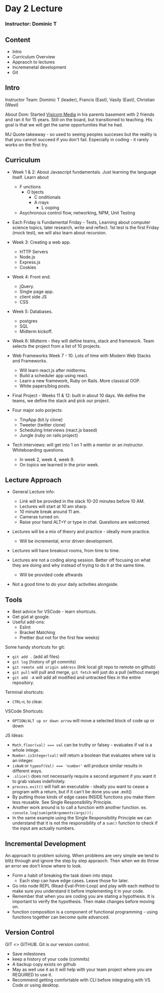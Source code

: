 # Day 2 Lecture

### Instructor: Dominic T

## Content

- Intro
- Curriculum Overview
- Appraoch to lectures
- Incremenetal development
- Git

## Intro

Instructor Team: Dominic T (leader), Francis (East), Vasily (East), Christian (West)

About Dom:
Started [Visicom Media](https://vmn.net) in his parents basement with 2 friends and ran it for 15 years. Still on the board, but transitioned to teaching. His goal is that we will get the same opportunities that he had.

MJ Quote takeaway - so used to seeing peoples succeses but the reality is that you cannot succeed if you don't fail. Especially in coding - it rarely works on the first try.

## Curriculum

- Week 1 & 2: About Javascript fundamentals. Just learning the language itself. Learn about

  - F unctions
    - O bjects
      - C onditionals
      - A rrays
        - L ooping
  - Asychronous control flow, networking, NPM, Unit Testing

- Each Friday is Fundamental Friday - Tests, Learning about computer science topics, later research, write and reflect. 1st test is the first Friday (mock test), we will also learn about recursion.

- Week 3: Creating a web app.

  - HTTP Servers
  - Node.js
  - Express.js
  - Cookies

- Week 4: Front end.

  - jQuery.
  - Single page app.
  - client side JS
  - CSS

- Week 5: Databases.

  - postgres
  - SQL
  - Midterm kickoff.

- Week 6: Midterm - they will define teams, stack and framework. Team selects the project from a list of 10 projects.

- Web Frameworks Week 7 - 10. Lots of time with Modern Web Stacks and Frameworks.

  - Will learn react.js after midterms.
  - Build a scheduler app using react.
  - Learn a new framework, Ruby on Rails. More classical OOP.
  - White papers/blog posts.

- Final Project - Weeks 11 & 12: built in about 10 days. We define the teams, we define the stack and pick our project.

- Four major solo porjects:

  - TinyApp (bit.ly clone)
  - Tweeter (twitter clone)
  - Scheduling Interviews (react.js based)
  - Jungle (ruby on rails project)

- Tech interviews: will get into 1 on 1 with a mentor or an instructor. Whiteboarding questions.
  - In week 2, week 4, week 9.
  - On topics we learned in the prior week.

## Lecture Approach

- General Lecture info:

  - Link will be provided in the slack 10-20 minutes before 10 AM.
  - Lectures will start at 10 am sharp.
  - 10 minute break around 11 am.
  - Cameras turned on.
  - Raise your hand ALT+Y or type in chat. Questions are welcomed.

- Lectures will be a mix of theory and practice - ideally more practice.

  - Will be incremental, error driven development.

- Lectures will have breakout rooms, from time to time.

- Lectures are not a coding along session. Better off focusing on what they are doing and why instead of trying to do it at the same time.
  - Will be provided code aftwards
- Not a good time to do your daily activities alongside.

## Tools

- Best advice for VSCode - learn shortcuts.
- Get güd at google.
- Useful add-ons:
  - Eslint
  - Bracket Matching
  - Prettier (but not for the first few weeks)

Some handy shortcuts for git:

- `git add .` (add all files)
- `git log` (history of git commits)
- `git remote add origin address` (link local git repo to remote on github)
- `git pull` will pull and merge, `git fetch` will just do a pull (without merge)
- `git add -A` will add all modified and untracked files in the entire repository.

Terminal shortcuts:

- `CTRL+L` to clear.

VSCode Shortcuts:

- `OPTION/ALT up or down arrow` will move a selected block of code up or down

JS Ideas:

- `Math.floor(val) === val` can be truthy or falsey - evaluates if val is a whole intege.
- `Number.isInteger(val)` will return a boolean that evaluates where val is an integer.
- `isNaN` or `typeof(Val) === 'number'` will produce similar results in different ways.
- `.slice()` does not necessarily require a second argument if you want it to grab values indefinitely.
- `process.exit()` will halt an executable - ideally you want to cease a program with a return, but if it can't be done you use .exit()
- By putting those kinds of edge cases INSIDE functions you make them less reusable. See Single Responsibility Principle.
- Another work around is to call a function with another function. ex. `console.log(sum(getArguments(args)));`
- In the same example using the Single Responsibility Principle we can understand that it is not the responsibility of a `sum()` function to check if the input are actually numbers.

## Incremental Development

An approach to problem solving. When problems are very simple we tend to blitz through and ignore the step by step appraoch. Then when we do throw an error we don't know where to look.

- Form a habit of breaking the task down into steps
  - Each step can have edge cases. Leave those for later.
- Go into node REPL (Read-Eval-Print-Loop) and play with each method to make sure you understand it before implementing it in your code.
- Remember that when you are coding you are stating a hypothesis. It is important to verify the hypothesis. Then make changes before moving on.
- function composition is a component of functional programming - using functions together can become quite advanced.

## Version Control

GIT <> GITHUB. Git is our version control.

- Save milestones
- keep a history of your code (commits)
- A backup copy exists on github
- May as well use it as it will help with your team project where you are REQUIRED to use it.
- Recommend getting comfortable with CLI before integrating with VS Code or using desktop.
